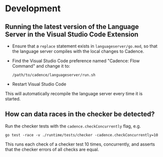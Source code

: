 # Development

## Running the latest version of the Language Server in the Visual Studio Code Extension

- Ensure that a `replace` statement exists in `languageserver/go.mod`, so that the language server compiles with the local changes to Cadence.

- Find the Visual Studio Code preference named "Cadence: Flow Command" and change it to:

  ```text
  /path/to/cadence/languageserver/run.sh
  ```

- Restart Visual Studio Code

This will automatically recompile the language server every time it is started.

## How can data races in the checker be detected?

Run the checker tests with the `cadence.checkConcurrently` flag, e.g.

```shell
go test -race -v ./runtime/tests/checker -cadence.checkConcurrently=10
```

This runs each check of a checker test 10 times, concurrently,
and asserts that the checker errors of all checks are equal.
